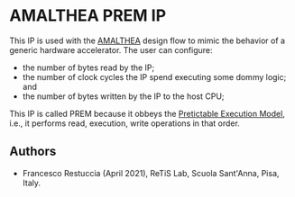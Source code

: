 # AMALTHEA PREM IP

This IP is used with the [AMALTHEA](https://projects.eclipse.org/projects/automotive.app4mc/downloads) design flow to mimic the behavior of a generic hardware accelerator. The user can configure:

 - the number of bytes read by the IP;
 - the number of clock cycles the IP spend executing some dommy logic; and
 - the number of bytes written by the IP to the host CPU;

This IP is called PREM because it obbeys the [Pretictable Execution Model](https://www.ideals.illinois.edu/bitstream/handle/2142/16605/PREMtechrep.pdf), i.e., it performs read, execution, write operations in that order.

## Authors

- Francesco Restuccia (April 2021), ReTiS Lab, Scuola Sant'Anna, Pisa, Italy.
